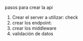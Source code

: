 pasos para crear la api
1) Crear el server a utilizar: check
2) crear los endpoint: 
3) crear los middleware
4) validación de datos